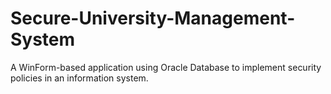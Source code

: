 # Secure-University-Management-System
A WinForm-based application using Oracle Database to implement security policies in an information system.
